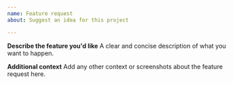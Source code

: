 ```yaml
---
name: Feature request
about: Suggest an idea for this project

---
```


**Describe the feature you'd like**
A clear and concise description of what you want to happen.

**Additional context**
Add any other context or screenshots about the feature request here.
